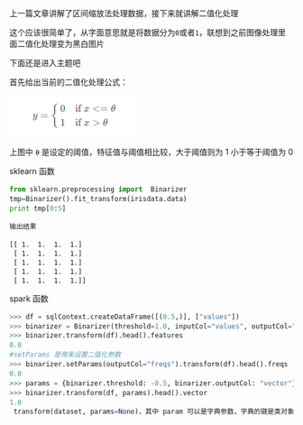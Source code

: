 上一篇文章讲解了区间缩放法处理数据，接下来就讲解二值化处理

这个应该很简单了，从字面意思就是将数据分为`0`或者`1`，联想到之前图像处理里面二值化处理变为黑白图片

下面还是进入主题吧

首先给出当前的二值化处理公式：

![](./Formula.png)

上图中
`θ` 是设定的阈值，特征值与阈值相比较，大于阈值则为 1 小于等于阈值为 0

sklearn 函数

```python
from sklearn.preprocessing import  Binarizer
tmp=Binarizer().fit_transform(irisdata.data)
print tmp[0:5]
```

```
输出结果

[[ 1.  1.  1.  1.]
 [ 1.  1.  1.  1.]
 [ 1.  1.  1.  1.]
 [ 1.  1.  1.  1.]
 [ 1.  1.  1.  1.]]
```

spark 函数

```Python
>>> df = sqlContext.createDataFrame([(0.5,)], ["values"])
>>> binarizer = Binarizer(threshold=1.0, inputCol="values", outputCol="features")
>>> binarizer.transform(df).head().features
0.0
#setParams 是用来设置二值化参数
>>> binarizer.setParams(outputCol="freqs").transform(df).head().freqs
0.0
>>> params = {binarizer.threshold: -0.5, binarizer.outputCol: "vector"}
>>> binarizer.transform(df, params).head().vector
1.0
 transform(dataset, params=None)，其中 param 可以是字典参数，字典的键是类对象成员
 ```

